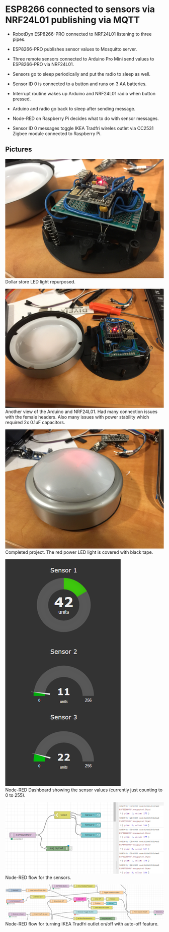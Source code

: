 # ESP8266 connected to sensors via NRF24L01 publishing via MQTT

* RobotDyn ESP8266-PRO connected to NRF24L01 listening to three pipes.
* ESP8266-PRO publishes sensor values to Mosquitto server.

* Three remote sensors connected to Arduino Pro Mini send values to ESP8266-PRO via NRF24L01.
* Sensors go to sleep periodically and put the radio to sleep as well.
* Sensor ID 0 is connected to a button and runs on 3 AA batteries. 
 * Interrupt routine wakes up Arduino and NRF24L01 radio when button pressed.
 * Arduino and radio go back to sleep after sending message.

* Node-RED on Raspberry Pi decides what to do with sensor messages.
* Sensor ID 0 messages toggle IKEA Tradfri wireles outlet via CC2531 Zigbee module connected to Raspberry Pi.

## Pictures

![Dollar store LED light repurposed.](wireless-button1.JPG?raw=true)
Dollar store LED light repurposed.

![Another view of the Arduino and NRF24L01.](wireless-button2.JPG?raw=true)
Another view of the Arduino and NRF24L01. Had many connection issues with the female headers. Also many issues with power stability which required 2x 0.1uF capacitors.

![Completed project. The red LED light is covered with black tape.](wireless-button3.JPG?raw=true)
Completed project. The red power LED light is covered with black tape. 

![Node-RED Dashboard showing the sensor values](node-red-dashboard-sensors.PNG?raw=true)
<br/>
Node-RED Dashboard showing the sensor values (currently just counting to 0 to 255).

![Node-RED flow](node-red-flow.PNG?raw=true)
Node-RED flow for the sensors.

![Node-RED flow IKEA](node-red-flow-ikea.PNG?raw=true)
Node-RED flow for turning IKEA Tradfri outlet on/off with auto-off feature.
